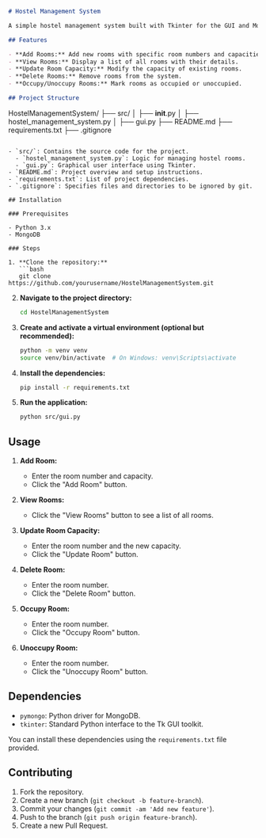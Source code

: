 ```markdown
# Hostel Management System

A simple hostel management system built with Tkinter for the GUI and MongoDB for the database.

## Features

- **Add Rooms:** Add new rooms with specific room numbers and capacities.
- **View Rooms:** Display a list of all rooms with their details.
- **Update Room Capacity:** Modify the capacity of existing rooms.
- **Delete Rooms:** Remove rooms from the system.
- **Occupy/Unoccupy Rooms:** Mark rooms as occupied or unoccupied.

## Project Structure

```
HostelManagementSystem/
├── src/
│   ├── __init__.py
│   ├── hostel_management_system.py
│   ├── gui.py
├── README.md
├── requirements.txt
├── .gitignore
```

- `src/`: Contains the source code for the project.
  - `hostel_management_system.py`: Logic for managing hostel rooms.
  - `gui.py`: Graphical user interface using Tkinter.
- `README.md`: Project overview and setup instructions.
- `requirements.txt`: List of project dependencies.
- `.gitignore`: Specifies files and directories to be ignored by git.

## Installation

### Prerequisites

- Python 3.x
- MongoDB

### Steps

1. **Clone the repository:**
   ```bash
   git clone https://github.com/yourusername/HostelManagementSystem.git
   ```

2. **Navigate to the project directory:**
   ```bash
   cd HostelManagementSystem
   ```

3. **Create and activate a virtual environment (optional but recommended):**
   ```bash
   python -m venv venv
   source venv/bin/activate  # On Windows: venv\Scripts\activate
   ```

4. **Install the dependencies:**
   ```bash
   pip install -r requirements.txt
   ```

5. **Run the application:**
   ```bash
   python src/gui.py
   ```

## Usage

1. **Add Room:**
   - Enter the room number and capacity.
   - Click the "Add Room" button.

2. **View Rooms:**
   - Click the "View Rooms" button to see a list of all rooms.

3. **Update Room Capacity:**
   - Enter the room number and the new capacity.
   - Click the "Update Room" button.

4. **Delete Room:**
   - Enter the room number.
   - Click the "Delete Room" button.

5. **Occupy Room:**
   - Enter the room number.
   - Click the "Occupy Room" button.

6. **Unoccupy Room:**
   - Enter the room number.
   - Click the "Unoccupy Room" button.

## Dependencies

- `pymongo`: Python driver for MongoDB.
- `tkinter`: Standard Python interface to the Tk GUI toolkit.

You can install these dependencies using the `requirements.txt` file provided.

## Contributing

1. Fork the repository.
2. Create a new branch (`git checkout -b feature-branch`).
3. Commit your changes (`git commit -am 'Add new feature'`).
4. Push to the branch (`git push origin feature-branch`).
5. Create a new Pull Request.
